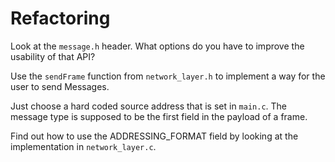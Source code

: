 # Refactoring
Look at the `message.h` header. What options do you have to improve the usability of that API?

Use the `sendFrame` function from `network_layer.h` to implement a way for the user to send Messages.

Just choose a hard coded source address that is set in `main.c`.
The message type is supposed to be the first field in the payload
of a frame.

Find out how to use the ADDRESSING_FORMAT field
by looking at the implementation in `network_layer.c`.